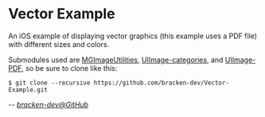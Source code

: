 Vector Example
==============

An iOS example of displaying vector graphics (this example uses a PDF file) with different sizes and colors.

Submodules used are [MGImageUtilities](http://github.com/mattgemmell/MGImageUtilities), [UIImage-categories](http://github.com/krzak/UIImage-categories), and [UIImage-PDF](https://github.com/mindbrix/UIImage-PDF), so be sure to clone like this:

````
$ git clone --recursive https://github.com/bracken-dev/Vector-Example.git
````

*-- [bracken-dev@GitHub](http://github.com/bracken-dev)*